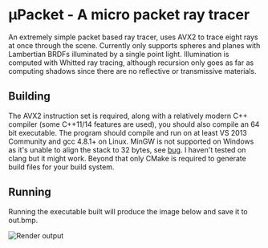 μPacket - A micro packet ray tracer
===
An extremely simple packet based ray tracer, uses AVX2 to trace eight rays at once through the scene. Currently only supports spheres and planes
with Lambertian BRDFs illuminated by a single point light. Illumination is computed with Whitted ray tracing, although recursion only goes as
far as computing shadows since there are no reflective or transmissive materials.

Building
---
The AVX2 instruction set is required, along with a relatively modern C++ compiler (some C++11/14 features are used), you should also compile an 64 bit executable.
The program should compile and run on at least VS 2013 Community and gcc 4.8.1+ on Linux. MinGW is not supported on Windows as it's unable to align the stack to 32 bytes,
see [bug](https://gcc.gnu.org/bugzilla/show_bug.cgi?id=54412). I haven't tested on clang but it might work. Beyond that only CMake is required to generate
build files for your build system.

Running
---
Running the executable built will produce the image below and save it to out.bmp.

![Render output](http://i.imgur.com/WcM6Rcl.png)

